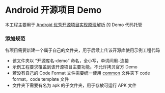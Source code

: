 Android 开源项目 Demo
=========================

本工程主要用于 [Android 优秀开源项目实现原理解析](https://github.com/android-cn/android-open-project-analysis) 的 Demo 代码托管

### 添加规范
各项目需要新建一个属于自己的文件夹，用于后续上传该开源库使用示例工程代码  
- 该文件夹以 “开源库名-demo” 命名，全小写，单词间用`-`连接  
- 示例工程要求覆盖到该开源项目主要功能，不允许拷贝官方 Demo  
- 若没有自己的 Code Format 文件需要统一使用 [common](https://github.com/android-cn/android-open-project-demo/tree/master/common) 文件夹下 code format，code template 文件 
- 文件夹下需要有名为 apk 的子文件夹，用于存放可运行 APK 文件  
